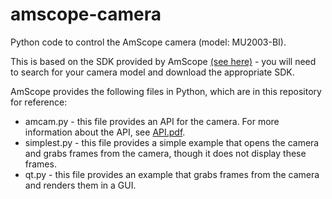 # amscope-camera
Python code to control the AmScope camera (model: MU2003-BI).

This is based on the SDK provided by AmScope [(see here)](https://amscope.com/pages/software-downloads) - you will need to search for your camera model and download the appropriate SDK.

AmScope provides the following files in Python, which are in this repository for reference:
* amcam.py - this file provides an API for the camera. For more information about the API, see [API.pdf](API.pdf).
* simplest.py - this file provides a simple example that opens the camera and grabs frames from the camera, though it does not display these frames.
* qt.py - this file provides an example that grabs frames from the camera and renders them in a GUI.
